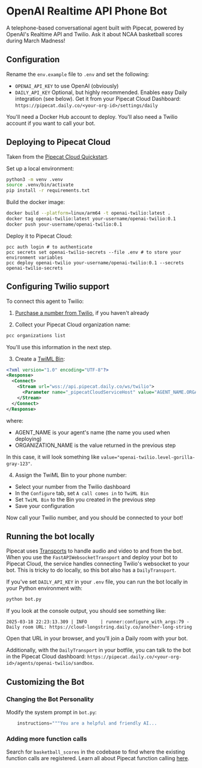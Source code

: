 # OpenAI Realtime API Phone Bot

A telephone-based conversational agent built with Pipecat, powered by OpenAI's Realtime API and Twilio. Ask it about NCAA basketball scores during March Madness!

## Configuration

Rename the `env.example` file to `.env` and set the following:

- `OPENAI_API_KEY` to use OpenAI (obviously)
- `DAILY_API_KEY` Optional, but highly recommended. Enables easy Daily integration (see below). Get it from your Pipecat Cloud Dashboard: `https://pipecat.daily.co/<your-org-id>/settings/daily`

You'll need a Docker Hub account to deploy. You'll also need a Twilio account if you want to call your bot.

## Deploying to Pipecat Cloud

Taken from the [Pipecat Cloud Quickstart](https://docs.pipecat.io/guides/pipecat-cloud/quickstart/).

Set up a local environment:

```bash
python3 -m venv .venv
source .venv/bin/activate
pip install -r requirements.txt
```

Build the docker image:

```bash
docker build --platform=linux/arm64 -t openai-twilio:latest .
docker tag openai-twilio:latest your-username/openai-twilio:0.1
docker push your-username/openai-twilio:0.1
```

Deploy it to Pipecat Cloud:

```
pcc auth login # to authenticate
pcc secrets set openai-twilio-secrets --file .env # to store your environment variables
pcc deploy openai-twilio your-username/openai-twilio:0.1 --secrets openai-twilio-secrets
```

## Configuring Twilio support

To connect this agent to Twilio:

1. [Purchase a number from Twilio](https://help.twilio.com/articles/223135247-How-to-Search-for-and-Buy-a-Twilio-Phone-Number-from-Console), if you haven't already

2. Collect your Pipecat Cloud organization name:

```bash
pcc organizations list
```

You'll use this information in the next step.

3. Create a [TwiML Bin](https://help.twilio.com/articles/360043489573-Getting-started-with-TwiML-Bins):

```xml
<?xml version="1.0" encoding="UTF-8"?>
<Response>
  <Connect>
    <Stream url="wss://api.pipecat.daily.co/ws/twilio">
      <Parameter name="_pipecatCloudServiceHost" value="AGENT_NAME.ORGANIZATION_NAME"/>
    </Stream>
  </Connect>
</Response>
```

where:

- AGENT_NAME is your agent's name (the name you used when deploying)
- ORGANIZATION_NAME is the value returned in the previous step

In this case, it will look something like `value="openai-twilio.level-gorilla-gray-123"`.

4. Assign the TwiML Bin to your phone number:

- Select your number from the Twilio dashboard
- In the `Configure` tab, set `A call comes in` to `TwiML Bin`
- Set `TwiML Bin` to the Bin you created in the previous step
- Save your configuration

Now call your Twilio number, and you should be connected to your bot!

## Running the bot locally

Pipecat uses [Transports](https://docs.pipecat.ai/server/base-classes/transport) to handle audio and video to and from the bot. When you use the `FastAPIWebsocketTransport` and deploy your bot to Pipecat Cloud, the service handles connecting Twilio's websocket to your bot. This is tricky to do locally, so this bot also has a `DailyTransport`.

If you've set `DAILY_API_KEY` in your `.env` file, you can run the bot locally in your Python environment with:

```bash
python bot.py
```

If you look at the console output, you should see something like:

```
2025-03-18 22:23:13.309 | INFO     | runner:configure_with_args:79 - Daily room URL: https://cloud-longstring.daily.co/another-long-string
```

Open that URL in your browser, and you'll join a Daily room with your bot.

Additionally, with the `DailyTransport` in your botfile, you can talk to the bot in the Pipecat Cloud dashboard: `https://pipecat.daily.co/<your-org-id>/agents/openai-twilio/sandbox`.

## Customizing the Bot

### Changing the Bot Personality

Modify the system prompt in `bot.py`:

```python
    instructions="""You are a helpful and friendly AI...
```

### Adding more function calls

Search for `basketball_scores` in the codebase to find where the existing function calls are registered. Learn all about Pipecat function calling [here](https://docs.pipecat.io/guides/function-calling/).
